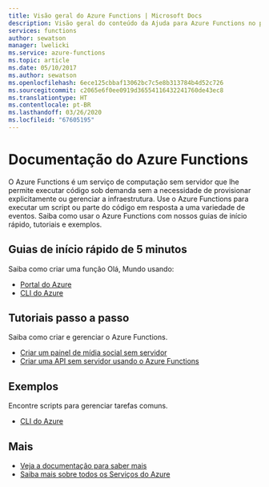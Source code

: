 ```yaml
---
title: Visão geral do Azure Functions | Microsoft Docs
description: Visão geral do conteúdo da Ajuda para Azure Functions no portal do Azure
services: functions
author: sewatson
manager: lwelicki
ms.service: azure-functions
ms.topic: article
ms.date: 05/10/2017
ms.author: sewatson
ms.openlocfilehash: 6ece125cbbaf13062bc7c5e8b313784b4d52c726
ms.sourcegitcommit: c2065e6f0ee0919d36554116432241760de43ec8
ms.translationtype: HT
ms.contentlocale: pt-BR
ms.lasthandoff: 03/26/2020
ms.locfileid: "67605195"
---
```

# <a name="azure-functions-documentation"></a>Documentação do Azure Functions

O Azure Functions é um serviço de computação sem servidor que lhe permite executar código sob demanda sem a necessidade de provisionar explicitamente ou gerenciar a infraestrutura. Use o Azure Functions para executar um script ou parte do código em resposta a uma variedade de eventos. Saiba como usar o Azure Functions com nossos guias de início rápido, tutoriais e exemplos.

## <a name="5-minute-quickstarts"></a>Guias de início rápido de 5 minutos

Saiba como criar uma função Olá, Mundo usando:

- [Portal do Azure](/azure/azure-functions/functions-create-first-azure-function)
- [CLI do Azure](/azure/azure-functions/functions-create-first-azure-function-azure-cli)

## <a name="step-by-step-tutorials"></a>Tutoriais passo a passo

Saiba como criar e gerenciar o Azure Functions.

- [Criar um painel de mídia social sem servidor](/azure/azure-functions/functions-twitter-email)
- [Criar uma API sem servidor usando o Azure Functions](/azure/azure-functions/functions-create-serverless-api)

## <a name="samples"></a>Exemplos

Encontre scripts para gerenciar tarefas comuns.

- [CLI do Azure](/azure/azure-functions/functions-cli-samples)

## <a name="more"></a>Mais

- [Veja a documentação para saber mais](/azure/app-functions/index)
- [Saiba mais sobre todos os Serviços do Azure](https://aka.ms/j3wr7y)